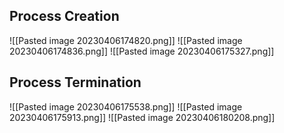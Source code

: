 ## Process Creation
![[Pasted image 20230406174820.png]]
![[Pasted image 20230406174836.png]]
![[Pasted image 20230406175327.png]]
## Process Termination
![[Pasted image 20230406175538.png]]
![[Pasted image 20230406175913.png]]
![[Pasted image 20230406180208.png]]
